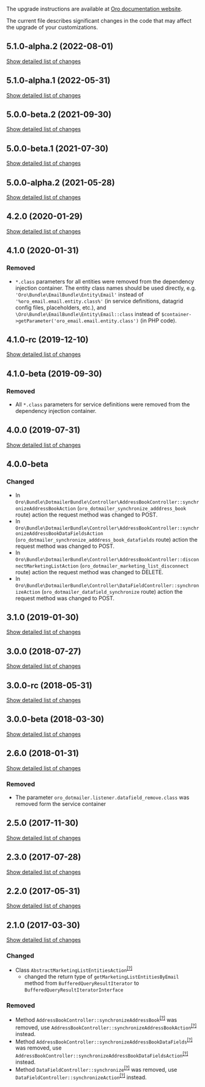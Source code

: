 The upgrade instructions are available at [Oro documentation website](https://doc.oroinc.com/master/backend/setup/upgrade-to-new-version/).

The current file describes significant changes in the code that may affect the upgrade of your customizations.

## 5.1.0-alpha.2 (2022-08-01)
[Show detailed list of changes](incompatibilities-5-1-alpha-2.md)

## 5.1.0-alpha.1 (2022-05-31)
[Show detailed list of changes](incompatibilities-5-1-alpha.md)

## 5.0.0-beta.2 (2021-09-30)
[Show detailed list of changes](incompatibilities-5-0-beta-2.md)

## 5.0.0-beta.1 (2021-07-30)
[Show detailed list of changes](incompatibilities-5-0-beta-1.md)

## 5.0.0-alpha.2 (2021-05-28)
[Show detailed list of changes](incompatibilities-5-0-alpha-2.md)

## 4.2.0 (2020-01-29)
[Show detailed list of changes](incompatibilities-4-2.md)

## 4.1.0 (2020-01-31)

### Removed
* `*.class` parameters for all entities were removed from the dependency injection container.
The entity class names should be used directly, e.g. `'Oro\Bundle\EmailBundle\Entity\Email'`
instead of `'%oro_email.email.entity.class%'` (in service definitions, datagrid config files, placeholders, etc.), and
`\Oro\Bundle\EmailBundle\Entity\Email::class` instead of `$container->getParameter('oro_email.email.entity.class')`
(in PHP code).

## 4.1.0-rc (2019-12-10)
[Show detailed list of changes](incompatibilities-4-1-rc.md)

## 4.1.0-beta (2019-09-30)

### Removed
* All `*.class` parameters for service definitions were removed from the dependency injection container.

## 4.0.0 (2019-07-31)
[Show detailed list of changes](incompatibilities-4-0.md)

## 4.0.0-beta
### Changed
* In `Oro\Bundle\DotmailerBundle\Controller\AddressBookController::synchronizeAddressBookAction` 
 (`oro_dotmailer_synchronize_adddress_book` route)
 action the request method was changed to POST. 
* In `Oro\Bundle\DotmailerBundle\Controller\AddressBookController::synchronizeAddressBookDataFieldsAction` 
 (`oro_dotmailer_synchronize_adddress_book_datafields` route)
 action the request method was changed to POST. 
* In `Oro\Bundle\DotmailerBundle\Controller\AddressBookController::disconnectMarketingListAction` 
 (`oro_dotmailer_marketing_list_disconnect` route)
 action the request method was changed to DELETE. 
* In `Oro\Bundle\DotmailerBundle\Controller\DataFieldController::synchronizeAction` 
 (`oro_dotmailer_datafield_synchronize` route)
 action the request method was changed to POST. 
 
## 3.1.0 (2019-01-30)
[Show detailed list of changes](incompatibilities-3-1.md)

## 3.0.0 (2018-07-27)
[Show detailed list of changes](incompatibilities-3-0.md)

## 3.0.0-rc (2018-05-31)
[Show detailed list of changes](incompatibilities-3-0-rc.md)

## 3.0.0-beta (2018-03-30)
[Show detailed list of changes](incompatibilities-3-0-beta.md)

## 2.6.0 (2018-01-31)
[Show detailed list of changes](incompatibilities-2-6.md)

### Removed
* The parameter `oro_dotmailer.listener.datafield_remove.class` was removed form the service container

## 2.5.0 (2017-11-30)
[Show detailed list of changes](incompatibilities-2-5.md)

## 2.3.0 (2017-07-28)
[Show detailed list of changes](incompatibilities-2-3.md)

## 2.2.0 (2017-05-31)
[Show detailed list of changes](incompatibilities-2-2.md)

## 2.1.0 (2017-03-30)
[Show detailed list of changes](incompatibilities-2-1.md)
### Changed
- Class `AbstractMarketingListEntitiesAction`<sup>[[?]](https://github.com/oroinc/OroCRMDotmailerBundle/tree/2.1.0/Model/Action/AbstractMarketingListEntitiesAction.php "Oro\Bundle\DotmailerBundle\Model\Action\AbstractMarketingListEntitiesAction")</sup>
    - changed the return type of `getMarketingListEntitiesByEmail` method from `BufferedQueryResultIterator` to `BufferedQueryResultIteratorInterface`
### Removed
- Method `AddressBookController::synchronizeAddressBook`<sup>[[?]](https://github.com/oroinc/OroCRMDotmailerBundle/tree/2.0.0/Controller/AddressBookController.php#L40 "Oro\Bundle\DotmailerBundle\Controller\AddressBookController::synchronizeAddressBook")</sup> was removed, use `AddressBookController::synchronizeAddressBookAction`<sup>[[?]](https://github.com/oroinc/OroCRMDotmailerBundle/tree/2.1.0/Controller/AddressBookController.php#L41 "Oro\Bundle\DotmailerBundle\Controller\AddressBookController::synchronizeAddressBookAction")</sup> instead.
- Method `AddressBookController::synchronizeAddressBookDataFields`<sup>[[?]](https://github.com/oroinc/OroCRMDotmailerBundle/tree/2.1.0/Controller/AddressBookController.php#L0 "Oro\Bundle\DotmailerBundle\Controller\AddressBookController::synchronizeAddressBookDataFields")</sup> was removed, use `AddressBookController::synchronizeAddressBookDataFieldsAction`<sup>[[?]](https://github.com/oroinc/OroCRMDotmailerBundle/tree/2.1.0/Controller/AddressBookController.php#L83 "Oro\Bundle\DotmailerBundle\Controller\AddressBookController::synchronizeAddressBookDataFieldsAction")</sup> instead.
- Method `DataFieldController::synchronize`<sup>[[?]](https://github.com/oroinc/OroCRMDotmailerBundle/tree/2.0.0/Controller/DataFieldController.php#L124 "Oro\Bundle\DotmailerBundle\Controller\DataFieldController::synchronize")</sup> was removed, use `DataFieldController::synchronizeAction`<sup>[[?]](https://github.com/oroinc/OroCRMDotmailerBundle/tree/2.1.0/Controller/DataFieldController.php#L124 "Oro\Bundle\DotmailerBundle\Controller\DataFieldController::synchronizeAction")</sup> instead.
